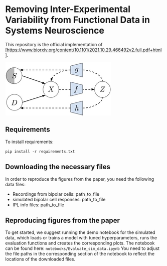 # Removing Inter-Experimental Variability from Functional Data in Systems Neuroscience 

This repository is the official implementation of [https://www.biorxiv.org/content/10.1101/2021.10.29.466492v2.full.pdf+html]. 

![schematic](framework.jpg)

## Requirements

To install requirements:

```setup
pip install -r requirements.txt
```

## Downloading the necessary files
In order to reproduce the figures from the paper, you need the following data files:
- Recordings from bipolar cells: path_to_file
- simulated bipolar cell responses: path_to_file
- IPL info files: path_to_file

## Reproducing figures from the paper 

To get started, we suggest running the demo notebook for the simulated data, which loads or trains a model with tuned hyperparameters, runs the evaluation functions and creates the corresponding plots.
The notebook can be found here: ```notebooks/Evaluate_sim_data.ipynb```
You need to adjust the file paths in the corresponding section of the notebook to reflect the locations of the downloaded files.
